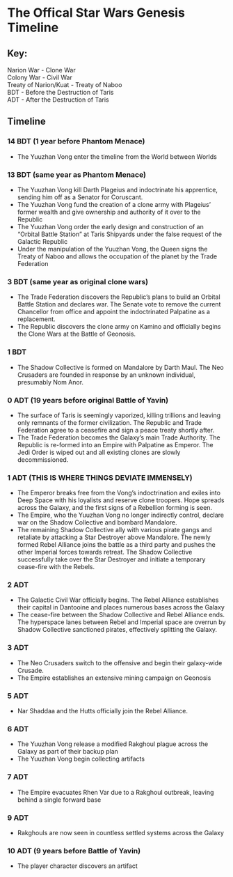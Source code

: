 # The Offical Star Wars Genesis Timeline <br />

## Key: <br />
Narion War - Clone War <br />
Colony War - Civil War <br />
Treaty of Narion/Kuat - Treaty of Naboo <br />
BDT - Before the Destruction of Taris <br />
ADT - After the Destruction of Taris <br />

## Timeline

### 14 BDT (1 year before Phantom Menace)
- The Yuuzhan Vong enter the timeline from the World between Worlds

### 13 BDT (same year as Phantom Menace)
- The Yuuzhan Vong kill Darth Plageius and indoctrinate his apprentice, sending him off as a Senator for Coruscant.
- The Yuuzhan Vong fund the creation of a clone army with Plageius’ former wealth and give ownership and authority of it over to the Republic
- The Yuuzhan Vong order the early design and construction of an “Orbital Battle Station” at Taris Shipyards under the false request of the Galactic Republic
- Under the manipulation of the Yuuzhan Vong, the Queen signs the Treaty of Naboo and allows the occupation of the planet by the Trade Federation

### 3 BDT (same year as original clone wars)
- The Trade Federation discovers the Republic’s plans to build an Orbital Battle Station and declares war. The Senate vote to remove the current Chancellor from office and appoint the indoctrinated Palpatine as a replacement.
- The Republic discovers the clone army on Kamino and officially begins the Clone Wars at the Battle of Geonosis.

### 1 BDT
- The Shadow Collective is formed on Mandalore by Darth Maul. The Neo Crusaders are founded in response by an unknown individual, presumably Nom Anor.

### 0 ADT (19 years before original Battle of Yavin)
- The surface of Taris is seemingly vaporized, killing trillions and leaving only remnants of the former civilization. The Republic and Trade Federation agree to a ceasefire and sign a peace treaty shortly after.
- The Trade Federation becomes the Galaxy’s main Trade Authority. The Republic is re-formed into an Empire with Palpatine as Emperor. The Jedi Order is wiped out and all existing clones are slowly decommissioned.

### 1 ADT (THIS IS WHERE THINGS DEVIATE IMMENSELY)
- The Emperor breaks free from the Vong’s indoctrination and exiles into Deep Space with his loyalists and reserve clone troopers. Hope spreads across the Galaxy, and the first signs of a Rebellion forming is seen.
- The Empire, who the Yuuzhan Vong no longer indirectly control, declare war on the Shadow Collective and bombard Mandalore. 
- The remaining Shadow Collective ally with various pirate gangs and retaliate by attacking a Star Destroyer above Mandalore. The newly formed Rebel Alliance joins the battle as a third party and pushes the other Imperial forces towards retreat. The Shadow Collective successfully take over the Star Destroyer and initiate a temporary cease-fire with the Rebels.

### 2 ADT
- The Galactic Civil War officially begins. The Rebel Alliance establishes their capital in Dantooine and places numerous bases across the Galaxy
- The cease-fire between the Shadow Collective and Rebel Alliance ends. The hyperspace lanes between Rebel and Imperial space are overrun by Shadow Collective sanctioned pirates, effectively splitting the Galaxy. 

### 3 ADT
- The Neo Crusaders switch to the offensive and begin their galaxy-wide Crusade.
- The Empire establishes an extensive mining campaign on Geonosis

### 5 ADT
- Nar Shaddaa and the Hutts officially join the Rebel Alliance.

### 6 ADT
- The Yuuzhan Vong release a modified Rakghoul plague across the Galaxy as part of their backup plan
- The Yuuzhan Vong begin collecting artifacts

### 7 ADT
- The Empire evacuates Rhen Var due to a Rakghoul outbreak, leaving behind a single forward base

### 9 ADT
- Rakghouls are now seen in countless settled systems across the Galaxy

### 10 ADT (9 years before Battle of Yavin)
- The player character discovers an artifact



